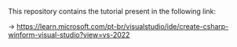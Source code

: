 This repository contains the tutorial present in the following link:

  -> https://learn.microsoft.com/pt-br/visualstudio/ide/create-csharp-winform-visual-studio?view=vs-2022
